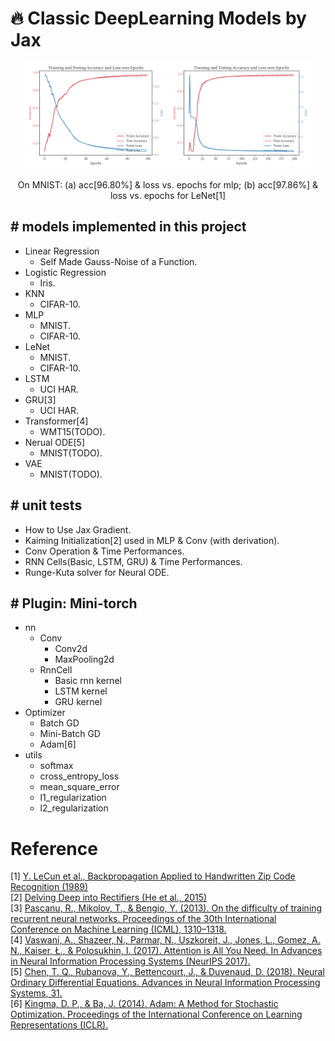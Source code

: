 # 🔥 Classic DeepLearning Models by Jax

<p align="center">
  <img src="./assets/mlp.svg" alt="MLP on MNIST" width="45%">
  <img src="./assets/LeNet.svg" alt="LeNet on MNIST" width="45%">
</p>

<p align="center">
On MNIST: (a) acc[96.80%] & loss vs. epochs for mlp; (b) acc[97.86%] & loss vs. epochs for LeNet[1]
</p>


## # models implemented in this project

- Linear Regression
  - Self Made Gauss-Noise of a Function.
- Logistic Regression
  - Iris.
- KNN
  - CIFAR-10.
- MLP
  - MNIST.
  - CIFAR-10.
- LeNet
  - MNIST.
  - CIFAR-10.
- LSTM
  - UCI HAR.
- GRU[3]
  - UCI HAR.
- Transformer[4]
  - WMT15(TODO).
- Nerual ODE[5]
  - MNIST(TODO).
- VAE
  - MNIST(TODO).

## # unit tests

- How to Use Jax Gradient.
- Kaiming Initialization[2] used in MLP & Conv (with derivation).
- Conv Operation & Time Performances.
- RNN Cells(Basic, LSTM, GRU) & Time Performances.
- Runge-Kuta solver for Neural ODE.

## # Plugin: Mini-torch

- nn
  - Conv
    - Conv2d
    - MaxPooling2d
  - RnnCell
    - Basic rnn kernel
    - LSTM kernel
    - GRU kernel
- Optimizer
  - Batch GD
  - Mini-Batch GD
  - Adam[6]
- utils
  - softmax
  - cross_entropy_loss
  - mean_square_error
  - l1_regularization
  - l2_regularization

# Reference

[1] [Y. LeCun et al., Backpropagation Applied to Handwritten Zip Code Recognition (1989)](https://ieeexplore.ieee.org/document/6795724)  
[2] [Delving Deep into Rectifiers (He et al., 2015)](https://arxiv.org/abs/1502.01852)  
[3] [Pascanu, R., Mikolov, T., & Bengio, Y. (2013). On the difficulty of training recurrent neural networks. Proceedings of the 30th International Conference on Machine Learning (ICML), 1310–1318.](https://arxiv.org/abs/1211.5063)    
[4] [Vaswani, A., Shazeer, N., Parmar, N., Uszkoreit, J., Jones, L., Gomez, A. N., Kaiser, Ł., & Polosukhin, I. (2017). Attention is All You Need. In Advances in Neural Information Processing Systems (NeurIPS 2017).](https://arxiv.org/abs/1706.03762)   
[5] [Chen, T. Q., Rubanova, Y., Bettencourt, J., & Duvenaud, D. (2018). Neural Ordinary Differential Equations. Advances in Neural Information Processing Systems, 31.](https://arxiv.org/abs/1806.07366?spm=5176.28103460.0.0.40f7451eXLzPoY&file=1806.07366)   
[6] [Kingma, D. P., & Ba, J. (2014). Adam: A Method for Stochastic Optimization. Proceedings of the International Conference on Learning Representations (ICLR).](https://arxiv.org/abs/1412.6980?spm=5176.28103460.0.0.40f7451eXLzPoY&file=1412.6980)   
